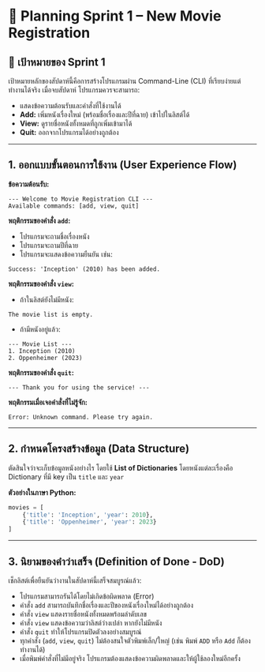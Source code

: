 # 📝 Planning Sprint 1 – New Movie Registration

## 🎯 เป้าหมายของ Sprint 1

เป้าหมายหลักของสัปดาห์นี้คือการสร้างโปรแกรมผ่าน Command-Line (CLI) ที่เรียบง่ายแต่ทำงานได้จริง เมื่อจบสัปดาห์ โปรแกรมควรจะสามารถ:

- แสดงข้อความต้อนรับและคำสั่งที่ใช้งานได้
- **Add:** เพิ่มหนังเรื่องใหม่ (พร้อมชื่อเรื่องและปีที่ฉาย) เข้าไปในลิสต์ได้
- **View:** ดูรายชื่อหนังทั้งหมดที่ถูกเพิ่มเข้ามาได้
- **Quit:** ออกจากโปรแกรมได้อย่างถูกต้อง

---

## 1. ออกแบบขั้นตอนการใช้งาน (User Experience Flow)

**ข้อความต้อนรับ:**
```
--- Welcome to Movie Registration CLI ---
Available commands: [add, view, quit]
```

**พฤติกรรมของคำสั่ง `add`:**
- โปรแกรมจะถามชื่อเรื่องหนัง
- โปรแกรมจะถามปีที่ฉาย
- โปรแกรมจะแสดงข้อความยืนยัน เช่น:
```
Success: 'Inception' (2010) has been added.
```

**พฤติกรรมของคำสั่ง `view`:**
- ถ้าในลิสต์ยังไม่มีหนัง:
```
The movie list is empty.
```
- ถ้ามีหนังอยู่แล้ว:
```
--- Movie List ---
1. Inception (2010)
2. Oppenheimer (2023)
```

**พฤติกรรมของคำสั่ง `quit`:**
```
--- Thank you for using the service! ---
```

**พฤติกรรมเมื่อเจอคำสั่งที่ไม่รู้จัก:**
```
Error: Unknown command. Please try again.
```

---

## 2. กำหนดโครงสร้างข้อมูล (Data Structure)

ตัดสินใจว่าจะเก็บข้อมูลหนังอย่างไร โดยใช้ **List of Dictionaries** โดยหนังแต่ละเรื่องคือ Dictionary ที่มี key เป็น `title` และ `year`

**ตัวอย่างในภาษา Python:**
```python
movies = [
    {'title': 'Inception', 'year': 2010},
    {'title': 'Oppenheimer', 'year': 2023}
]
```

---

## 3. นิยามของคำว่าเสร็จ (Definition of Done - DoD)

เช็กลิสต์เพื่อยืนยันว่างานในสัปดาห์นี้เสร็จสมบูรณ์แล้ว:

- โปรแกรมสามารถรันได้โดยไม่เกิดข้อผิดพลาด (Error)
- คำสั่ง `add` สามารถบันทึกชื่อเรื่องและปีของหนังเรื่องใหม่ได้อย่างถูกต้อง
- คำสั่ง `view` แสดงรายชื่อหนังทั้งหมดพร้อมลำดับเลข
- คำสั่ง `view` แสดงข้อความว่าลิสต์ว่างเปล่า หากยังไม่มีหนัง
- คำสั่ง `quit` ทำให้โปรแกรมปิดตัวลงอย่างสมบูรณ์
- ทุกคำสั่ง (`add`, `view`, `quit`) ไม่ต้องสนใจตัวพิมพ์เล็ก/ใหญ่ (เช่น พิมพ์ `ADD` หรือ `Add` ก็ต้องทำงานได้)
- เมื่อพิมพ์คำสั่งที่ไม่มีอยู่จริง โปรแกรมต้องแสดงข้อความผิดพลาดและให้ผู้ใช้ลองใหม่อีกครั้ง

